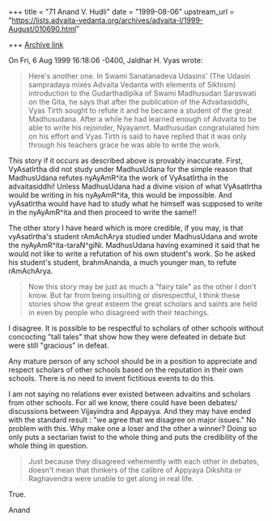 +++
title = "71 Anand V. Hudli"
date = "1999-08-06"
upstream_url = "https://lists.advaita-vedanta.org/archives/advaita-l/1999-August/010690.html"

+++
[Archive link](https://lists.advaita-vedanta.org/archives/advaita-l/1999-August/010690.html)

On Fri, 6 Aug 1999 16:18:06 -0400, Jaldhar H. Vyas <jaldhar at BRAINCELLS.COM>
wrote:


>Here's another one.  In Swami Sanatanadeva Udasins' (The Udasin sampradaya
>mixes Advaita Vedanta with elements of Sikhism) introduction to the
>Gudarthadipika of Swami Madhusudan Saraswati on the Gita, he says that
>after the publication of the Advaitasiddhi, Vyas Tirth sought to refute it
>and he became a student of the great Madhusudana.  After a while he had
>learned enough of Advaita to be able to write his rejoinder, Nyayamrt.
>Madhusudan congratulated him on his effort and Vyas Tirth is said to have
>replied that it was only through his teachers grace he was able to write
>the work.
>
 This story if it occurs as described above is provably inaccurate.
 First, VyAsatIrtha did not study under MadhusUdana for the simple
 reason that MadhusUdana refutes nyAyAmR^ita the work of VyAsatIrtha
 in the advaitasiddhi! Unless MadhusUdana had a divine vision of what
 VyAsatIrtha would be writing in his nyAyAmR^ita, this would be
 impossible. And vyAsatIrtha would have had to study what he himself
 was supposed to write in the nyAyAmR^ita and then proceed to write
 the same!!

 The other story I have heard which is more credible, if you may,
 is that vyAsatIrtha's student rAmAchArya studied under MadhusUdana
 and wrote the nyAyAmR^ita-taraN^giNi. MadhusUdana having examined
 it said that he would not like to write a refutation of his own
 student's work. So he asked his student's student, brahmAnanda, a
 much younger man, to refute rAmAchArya.


>Now this story may be just as much a "fairy tale" as the other I don't
>know.  But far from being insulting or disrespectful, I think these
>stories show the great esteem the great scholars and saints are held in
>even by people who disagreed with their teachings.

  I disagree. It is possible to be respectful to scholars of
 other schools without concocting "tall tales" that show how they
 were defeated in debate but were still "gracious" in defeat.

 Any mature person of any school should be in a position to
 appreciate and respect scholars of other schools based on the
 reputation in their own schools. There is no need to invent
 fictitious events to do this.

 I am not saying no relations ever existed between advaitins and scholars
 from other schools. For all we know, there could have been debates/
 discussions between Vijayindra and Appayya. And they may have ended
 with the standard result : "we agree that we disagree on major issues."
 No problem with this. Why make one a loser and the other a winner?
 Doing so only puts a sectarian twist to the whole thing and puts the
 credibility of the whole thing in question.

>
>Just because they disagreed vehemently with each other in debates, doesn't
>mean that thinkers of the calibre of Appyaya Dikshita or Raghavendra were
>unable to get along in real life.
>

 True.

 Anand

